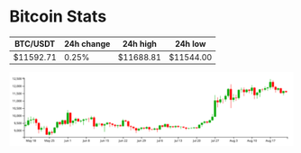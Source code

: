 # Bitcoin Stats

BTC/USDT|24h change|24h high|24h low|
|---|---|---|---|
|$11592.71|0.25%|$11688.81|$11544.00|

<img src="./chart.svg">
